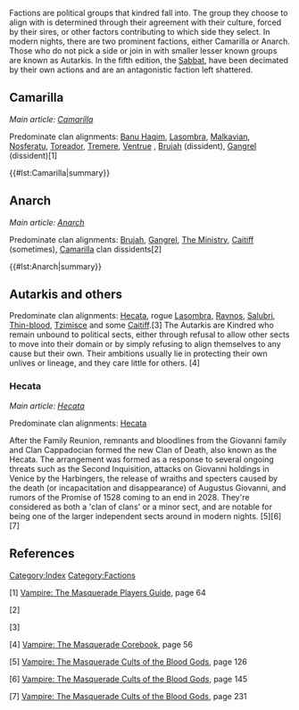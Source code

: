 Factions are political groups that kindred fall into. The group they
choose to align with is determined through their agreement with their
culture, forced by their sires, or other factors contributing to which
side they select. In modern nights, there are two prominent factions,
either Camarilla or Anarch. Those who do not pick a side or join in with
smaller lesser known groups are known as Autarkis. In the fifth edition,
the [Sabbat](./sabbat.md), have
been decimated by their own actions and are an antagonistic faction left
shattered.

## Camarilla

  
*Main article:
[Camarilla](./camarilla.md)*

Predominate clan alignments:
[Banu Haqim](./banu.md),
[Lasombra](./lasombra.md),
[Malkavian](./malkavian.md),
[Nosferatu](./nosferatu.md),
[Toreador](./toreador.md),
[Tremere](./tremere.md),
[Ventrue](./ventrue.md) ,
[Brujah](./brujah.md) (dissident),
[Gangrel](./gangrel.md)
(dissident)[1]

{{#lst:Camarilla|summary}}

## Anarch

  
*Main article:
[Anarch](./anarch.md)*

Predominate clan alignments:
[Brujah](./brujah.md),
[Gangrel](./gangrel.md),
[The Ministry](./ministry.md),
[Caitiff](./caitiff.md)
(sometimes),
[Camarilla](./camarilla.md)
clan dissidents[2]

{{#lst:Anarch|summary}}

## Autarkis and others

Predominate clan alignments:
[Hecata](./hecata.md), rogue
[Lasombra](./lasombra.md),
[Ravnos](./ravnos.md),
[Salubri](./salubri.md),
[Thin-blood](./thinblood.md),
[Tzimisce](./tzimisce.md) and
some [Caitiff](./caitiff.md).[3]
The Autarkis are Kindred who remain unbound to political sects, either
through refusal to allow other sects to move into their domain or by
simply refusing to align themselves to any cause but their own. Their
ambitions usually lie in protecting their own unlives or lineage, and
they care little for others. [4]

### Hecata

  
*Main article:
[Hecata](./hecata.md)*

Predominate clan alignments:
[Hecata](./hecata.md)

After the Family Reunion, remnants and bloodlines from the Giovanni
family and Clan Cappadocian formed the new Clan of Death, also known as
the Hecata. The arrangement was formed as a response to several ongoing
threats such as the Second Inquisition, attacks on Giovanni holdings in
Venice by the Harbingers, the release of wraiths and specters caused by
the death (or incapacitation and disappearance) of Augustus Giovanni,
and rumors of the Promise of 1528 coming to an end in 2028. They're
considered as both a 'clan of clans' or a minor sect, and are notable
for being one of the larger independent sects around in modern nights.
[5][6][7]

## References

<a href="Category:Index" class="wikilink"
title="Category:Index">Category:Index</a>
<a href="Category:Factions" class="wikilink"
title="Category:Factions">Category:Factions</a>

[1] <a href="Vampire:_The_Masquerade_Players_Guide" class="wikilink"
title="Vampire: The Masquerade Players Guide">Vampire: The Masquerade
Players Guide</a>, page 64

[2]

[3]

[4] <a href="Vampire:_The_Masquerade_Corebook" class="wikilink"
title="Vampire: The Masquerade Corebook">Vampire: The Masquerade
Corebook</a>, page 56

[5] <a href="Vampire:_The_Masquerade_Cults_of_the_Blood_Gods"
class="wikilink"
title="Vampire: The Masquerade Cults of the Blood Gods">Vampire: The
Masquerade Cults of the Blood Gods</a>, page 126

[6] <a href="Vampire:_The_Masquerade_Cults_of_the_Blood_Gods"
class="wikilink"
title="Vampire: The Masquerade Cults of the Blood Gods">Vampire: The
Masquerade Cults of the Blood Gods</a>, page 145

[7] <a href="Vampire:_The_Masquerade_Cults_of_the_Blood_Gods"
class="wikilink"
title="Vampire: The Masquerade Cults of the Blood Gods">Vampire: The
Masquerade Cults of the Blood Gods</a>, page 231
